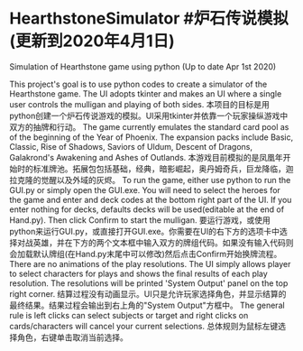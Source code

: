 # HearthstoneSimulator  #炉石传说模拟(更新到2020年4月1日)
Simulation of Hearthstone game using python (Up to date Apr 1st 2020)

This project's goal is to use python codes to create a simulator of the Hearthstone game. The UI adopts tkinter and makes an UI where a single user controls the mulligan and playing of both sides.
本项目的目标是用python创建一个炉石传说游戏的模拟。UI采用tkinter并依靠一个玩家操纵游戏中双方的抽牌和行动。
The game currently emulates the standard card pool as of the beginning of the Year of Phoenix. The expansion packs include Basic, Classic, Rise of Shadows, Saviors of Uldum, Descent of Dragons, Galakrond's Awakening and Ashes of Outlands.
本游戏目前模拟的是凤凰年开始时的标准牌池。拓展包包括基础，经典，暗影崛起，奥丹姆奇兵，巨龙降临，迦拉克隆的觉醒以及外域的灰烬。
To run the game, either use python to run the GUI.py or simply open the GUI.exe. You will need to select the heroes for the game and enter and deck codes at the bottom right part of the UI. If you enter nothing for decks, defaults decks will be used(editable at the end of Hand.py). Then click Confirm to start the mulligan.
要运行游戏，或使用python来运行GUI.py，或直接打开GUI.exe。你需要在UI的右下方的选项卡中选择对战英雄，并在下方的两个文本框中输入双方的牌组代码。如果没有输入代码则会加载默认牌组(在Hand.py末尾中可以修改)然后点击Confirm开始换牌流程。
There are no animations of the play resolutions. The UI simply allows player to select characters for plays and shows the final results of each play resolution. The resolutions will be printed 'System Output' panel on the top right corner.
结算过程没有动画显示。UI只是允许玩家选择角色，并显示结算的最终结果。结果过程会输出到右上角的"System Output"方框中。
The general rule is left clicks can select subjects or target and right clicks on cards/characters will cancel your current selections. 
总体规则为鼠标左键选择角色，右键单击取消当前选择。
